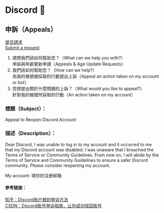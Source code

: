 # Discord 👾

## 申訴（Appeals）

[提交請求](https://support.discord.com/hc/zh-tw/requests/new?ticket_form%20id=360000029731)  
[Submit a request](https://support.discord.com/hc/en-us/requests/new?ticket_form_id=360000029731)

1. 請問我們該如何幫助您？（What can we help you with?）  
   申訴與年齡更新申請（Appeals & Age Update Requests）
2. 我們該如何幫助您？（How can we help?）  
   為我的帳號被採取的行動提出上訴（Appeal an action taken on my account or bot）
3. 您想提出關於什麼問題的上訴？（What would you like to appeal?）  
   針對我的帳號所採取的行動（An action taken on my account）

### 標題（Subject）：

Appeal to Reopen Discord Account

### 描述（Description）：

Dear Discord, I was unable to log in to my account and it occurred to me that my Discord account was disabled. I was unaware that I breached the Terms of Service or Community Guidelines. From now on, I will abide by the Terms of Service and Community Guidelines to ensure a safer Discord community. Please consider reopening my account.



My account: 填你的注册邮箱

#### 参考链接：

[知乎：Discord账户被封申诉方法](https://zhuanlan.zhihu.com/p/483085856)  
[CSDN：Discord账号申诉指南，让你成功找回账号](https://blog.csdn.net/dongdonglin77/article/details/136716352)
